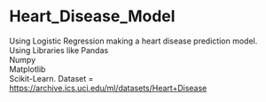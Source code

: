 # Heart_Disease_Model
Using Logistic Regression making a heart disease prediction model. <br/>
Using Libraries like Pandas<br />Numpy<br /> Matplotlib<br /> Scikit-Learn.
Dataset = https://archive.ics.uci.edu/ml/datasets/Heart+Disease
